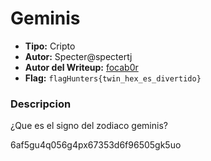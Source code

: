 # Geminis #

- **Tipo:** Cripto
- **Autor:** Specter@spectertj
- **Autor del Writeup:** [focab0r](https://github.com/focab0r)
- **Flag:** `flagHunters{twin_hex_es_divertido}`

### Descripcion ###

¿Que es el signo del zodiaco geminis?

6af5gu4q056g4px67353d6f96505gk5uo

